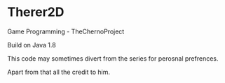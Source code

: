 # Therer2D
Game Programming - TheChernoProject


Build on Java 1.8

This code may sometimes divert from the series for perosnal prefrences.

Apart from that all the credit to him.
